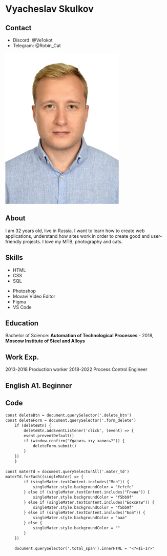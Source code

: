 # Vyacheslav Skulkov


## Contact
- Discord: @Ve1okot
- Telegram: @Robin_Cat


![image](./photo.jpg "photo")


## About
I am 32 years old, live in Russia. I want to learn how to create web applications, understand how sites work in order to create good and user-friendly projects. I love my MTB, photography and cats.


## Skills
- HTML
- CSS
- SQL
 
* Photoshop
* Movavi Video Editor
* Figma
* VS Code


## Education
Bachelor of Science: **Automation of Technological Processes** - 2018,
**Moscow Institute of Steel and Alloys**

## Work Exp.
2013-2018 Production worker 
2018-2022 Process Control Engineer


## English А1. Beginner


## Code
```
const deleteBtn = document.querySelector('.delete_btn')
const deleteForm = document.querySelector('.form_delete')
    if (deleteBtn) {
        deleteBtn.addEventListener('click', (event) => {
        event.preventDefault()
        if (window.confirm("Удалить эту запись?")) {
            deleteForm.submit()
        }
    })
    }
   
const materTd = document.querySelectorAll('.mater_td')    
materTd.forEach((singleMater) => {
        if (singleMater.textContent.includes("Мел")) {
            singleMater.style.backgroundColor = "fcfcfc"
        } else if (singleMater.textContent.includes("Глина")) {
            singleMater.style.backgroundColor = "f5bb9f"
        } else if (singleMater.textContent.includes("Бокситы")) {
            singleMater.style.backgroundColor = "f5bb9f"
        } else if (singleMater.textContent.includes("Бой")) {
            singleMater.style.backgroundColor = "aaa"
        } else {
            singleMater.style.backgroundColor = ""
        }        
    })

    document.querySelector('.total_span').innerHTML = "<?=$i-1?>"
```